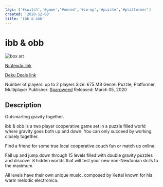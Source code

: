 ```yaml
---
tags: ['#switch','#game','#owned','#co-op','#puzzle','#platformer']
created: '2020-12-08'
title: 'ibb & obb'
---
```

# ibb & obb

![box art](https://assets.nintendo.com/image/upload/c_pad,f_auto,h_613,q_auto,w_1089/ncom/en_US/games/switch/i/ibb-and-obb-switch/hero?v=2021042718)

[Nintendo link](https://www.nintendo.com/games/detail/ibb-and-obb-switch/)

[Deku Deals link](https://www.dekudeals.com/items/ibb-and-obb)

Number of players: up to 2 players
Size: 675 MB
Genre: Puzzle, Platformer, Multiplayer
Publisher: [Sparpweed](https://www.dekudeals.com/games?include[collection]=true&filter[publisher]=Sparpweed)
Released: March 05, 2020

## Description

Outsmarting gravity together.

ibb & obb is a two player cooperative game set in a puzzle filled world where gravity goes both up and down. You can only succeed by working closely together.

Find a friend for some true local cooperative couch fun or match up online.

Fall up and jump down through 15 levels filled with double gravity puzzles and discover 8 hidden worlds that will test your new non-Newtonian skills to the maximum.

All levels have their own unique music, composed by Kettel known for his warm melodic electronica.

